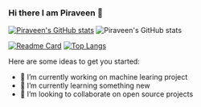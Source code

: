 ### Hi there I am Piraveen 👋


[![Piraveen's GitHub stats](https://github-readme-stats.vercel.app/api?username=pira998)](https://github.com/pira998/github-readme-stats)
![Piraveen's GitHub stats](https://github-readme-stats.vercel.app/api?username=pira998&show_icons=true&theme=radical)

[![Readme Card](https://github-readme-stats.vercel.app/api/pin/?username=pira998&repo=ShopOnWheel)](https://github.com/pira998/ShopOnWheel)
[![Top Langs](https://github-readme-stats.vercel.app/api/top-langs/?username=pira998)](https://github.com/pira998/github-readme-stats)

Here are some ideas to get you started:

- 🔭 I’m currently working on machine learing project
- 🌱 I’m currently learning something new
- 👯 I’m looking to collaborate on open source projects

